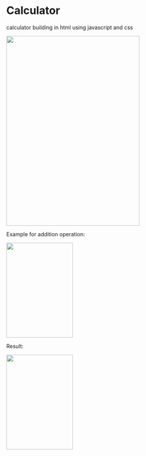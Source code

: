 # Calculator
calculator building in html using javascript and css


<img src="https://user-images.githubusercontent.com/105810206/230027958-21f397ea-4def-461b-8078-f05df2ee2238.png" width="350" height="500">


Example for addition operation:

<img src="https://user-images.githubusercontent.com/105810206/230029103-c510d212-0714-4740-a6dd-f1308828a75b.png" width="175" height="250">

Result:

<img src="https://user-images.githubusercontent.com/105810206/230029131-6a49bb1d-09eb-4313-a72a-54d72b4ffc30.png" width="175" height="250">
